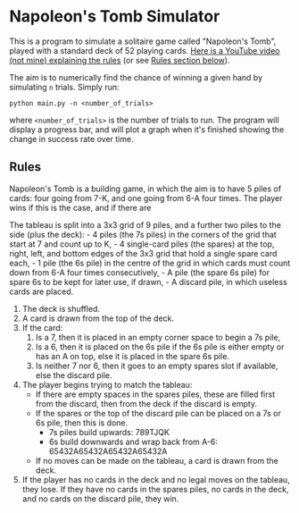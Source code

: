 # Napoleon's Tomb Simulator

This is a program to simulate a solitaire game called "Napoleon's Tomb", played with a standard deck of 52 playing cards. [Here is a YouTube video (not mine) explaining the rules](https://www.youtube.com/watch?v=0jcmCQDrc4c) (or see [Rules section below](##Rules)).

The aim is to numerically find the chance of winning a given hand by simulating `n` trials. Simply run:
```
python main.py -n <number_of_trials>
```
where `<number_of_trials>` is the number of trials to run. The program will display a progress bar, and will plot a graph when it's finished showing the change in success rate over time.

## Rules
Napoleon's Tomb is a building game, in which the aim is to have 5 piles of cards: four going from 7-K, and one going from 6-A four times. The player wins if this is the case, and if there are 

The tableau is split into a 3x3 grid of 9 piles, and a further two piles to the side (plus the deck):
	- 4 piles (the 7s piles) in the corners of the grid that start at 7 and count up to K,
	- 4 single-card piles (the spares) at the top, right, left, and bottom edges of the 3x3 grid that hold a single spare card each,
	- 1 pile (the 6s pile) in the centre of the grid in which cards must count down from 6-A four times consecutively,
	- A pile (the spare 6s pile) for spare 6s to be kept for later use, if drawn,
	- A discard pile, in which useless cards are placed.

1. The deck is shuffled.
2. A card is drawn from the top of the deck.
3. If the card:
	1. Is a 7, then it is placed in an empty corner space to begin a 7s pile,
	2. Is a 6, then it is placed on the 6s pile if the 6s pile is either empty or has an A on top, else it is placed in the spare 6s pile.
	3. Is neither 7 nor 6, then it goes to an empty spares slot if available, else the discard pile.
4. The player begins trying to match the tableau:
	- If there are empty spaces in the spares piles, these are filled first from the discard, then from the deck if the discard is empty.
	- If the spares or the top of the discard pile can be placed on a 7s or 6s pile, then this is done.
		- 7s piles build upwards: 789TJQK
		- 6s build downwards and wrap back from A-6: 65432A65432A65432A65432A
	- If no moves can be made on the tableau, a card is drawn from the deck.
5. If the player has no cards in the deck and no legal moves on the tableau, they lose. If they have no cards in the spares piles, no cards in the deck, and no cards on the discard pile, they win.



